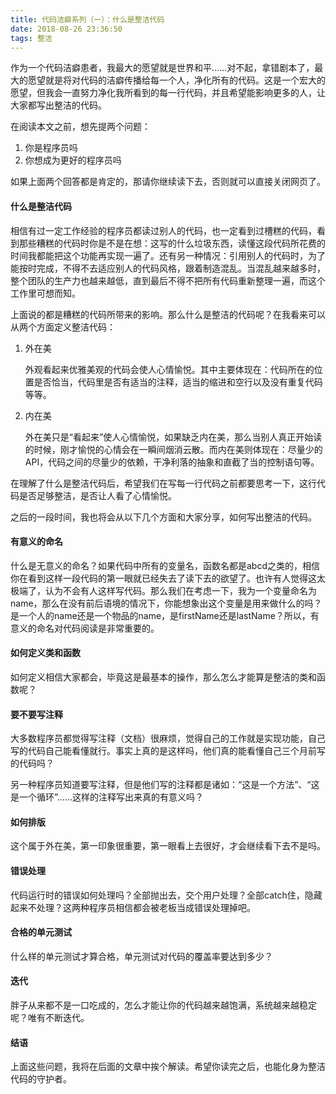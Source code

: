 ```yaml
---
title: 代码洁癖系列（一）：什么是整洁代码
date: 2018-08-26 23:36:50
tags: 整洁
---
```


作为一个代码洁癖患者，我最大的愿望就是世界和平……对不起，拿错剧本了，最大的愿望就是将对代码的洁癖传播给每一个人，净化所有的代码。这是一个宏大的愿望，但我会一直努力净化我所看到的每一行代码，并且希望能影响更多的人，让大家都写出整洁的代码。<!-- more -->

在阅读本文之前，想先提两个问题：

1. 你是程序员吗
2. 你想成为更好的程序员吗

如果上面两个回答都是肯定的，那请你继续读下去，否则就可以直接关闭网页了。



#### 什么是整洁代码

相信有过一定工作经验的程序员都读过别人的代码，也一定看到过槽糕的代码，看到那些糟糕的代码时你是不是在想：这写的什么垃圾东西，读懂这段代码所花费的时间我都能把这个功能再实现一遍了。还有另一种情况：引用别人的代码时，为了能按时完成，不得不去适应别人的代码风格，跟着制造混乱。当混乱越来越多时，整个团队的生产力也越来越低，直到最后不得不把所有代码重新整理一遍，而这个工作里可想而知。

上面说的都是糟糕的代码所带来的影响。那么什么是整洁的代码呢？在我看来可以从两个方面定义整洁代码：

1. 外在美

   外观看起来优雅美观的代码会使人心情愉悦。其中主要体现在：代码所在的位置是否恰当，代码里是否有适当的注释，适当的缩进和空行以及没有重复代码等等。

2. 内在美

   外在美只是“看起来”使人心情愉悦，如果缺乏内在美，那么当别人真正开始读的时候，刚才愉悦的心情会在一瞬间烟消云散。而内在美则体现在：尽量少的API，代码之间的尽量少的依赖，干净利落的抽象和直截了当的控制语句等。

在理解了什么是整洁代码后，希望我们在写每一行代码之前都要思考一下，这行代码是否足够整洁，是否让人看了心情愉悦。

之后的一段时间，我也将会从以下几个方面和大家分享，如何写出整洁的代码。

#### 有意义的命名

什么是无意义的命名？如果代码中所有的变量名，函数名都是abcd之类的，相信你在看到这样一段代码的第一眼就已经失去了读下去的欲望了。也许有人觉得这太极端了，认为不会有人这样写代码。那么我们在考虑一下，我为一个变量命名为name，那么在没有前后语境的情况下，你能想象出这个变量是用来做什么的吗？是一个人的name还是一个物品的name，是firstName还是lastName？所以，有意义的命名对代码阅读是非常重要的。



#### 如何定义类和函数

如何定义相信大家都会，毕竟这是最基本的操作，那么怎么才能算是整洁的类和函数呢？



#### 要不要写注释

大多数程序员都觉得写注释（文档）很麻烦，觉得自己的工作就是实现功能，自己写的代码自己能看懂就行。事实上真的是这样吗，他们真的能看懂自己三个月前写的代码吗？

另一种程序员知道要写注释，但是他们写的注释都是诸如：“这是一个方法”、“这是一个循环”……这样的注释写出来真的有意义吗？



#### 如何排版

这个属于外在美，第一印象很重要，第一眼看上去很好，才会继续看下去不是吗。



#### 错误处理

代码运行时的错误如何处理吗？全部抛出去，交个用户处理？全部catch住，隐藏起来不处理？这两种程序员相信都会被老板当成错误处理掉吧。



#### 合格的单元测试

什么样的单元测试才算合格，单元测试对代码的覆盖率要达到多少？



#### 迭代

胖子从来都不是一口吃成的，怎么才能让你的代码越来越饱满，系统越来越稳定呢？唯有不断迭代。



#### 结语

上面这些问题，我将在后面的文章中挨个解读。希望你读完之后，也能化身为整洁代码的守护者。
